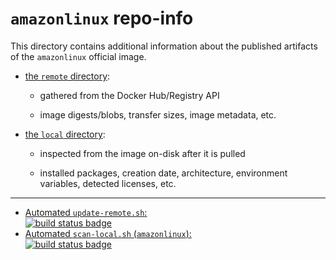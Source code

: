 # `amazonlinux` repo-info

This directory contains additional information about the published artifacts of the `amazonlinux` official image.

-	[the `remote` directory](remote/):

	-	gathered from the Docker Hub/Registry API

	-	image digests/blobs, transfer sizes, image metadata, etc.

-	[the `local` directory](local/):

	-	inspected from the image on-disk after it is pulled

	-	installed packages, creation date, architecture, environment variables, detected licenses, etc.

---

-	[Automated `update-remote.sh`:  
	![build status badge](https://doi-janky.infosiftr.net/job/repo-info/job/remote/badge/icon)](https://doi-janky.infosiftr.net/job/repo-info/job/remote/)
-	[Automated `scan-local.sh` (`amazonlinux`):  
	![build status badge](https://doi-janky.infosiftr.net/job/repo-info/job/local/job/amazonlinux/badge/icon)](https://doi-janky.infosiftr.net/job/repo-info/job/local/job/amazonlinux)
